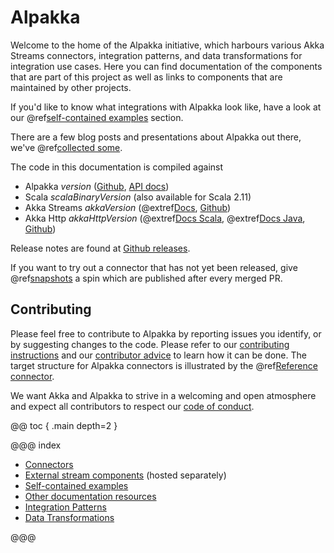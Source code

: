 # Alpakka

Welcome to the home of the Alpakka initiative, which harbours various Akka Streams connectors, integration patterns,
and data transformations for integration use cases. Here you can find documentation of the components that are
part of this project as well as links to components that are maintained by other projects.

If you'd like to know what integrations with Alpakka look like, have a look at our 
@ref[self-contained examples](examples/index.md) section.

There are a few blog posts and presentations about Alpakka out there, we've @ref[collected some](other-docs/webinars-presentations-articles.md).

The code in this documentation is compiled against

* Alpakka $version$ ([Github](https://github.com/akka/alpakka), [API docs](https://developer.lightbend.com/docs/api/alpakka/current/akka/stream/alpakka/index.html))
* Scala $scalaBinaryVersion$ (also available for Scala 2.11)
* Akka Streams $akkaVersion$ (@extref[Docs](akka-docs:stream/index.html), [Github](https://github.com/akka/akka))
* Akka Http $akkaHttpVersion$ (@extref[Docs Scala](akka-http-docs:scala.html), @extref[Docs Java](akka-http-docs:java.html), [Github](https://github.com/akka/akka-http))

Release notes are found at [Github releases](https://github.com/akka/alpakka/releases).

If you want to try out a connector that has not yet been released, give @ref[snapshots](other-docs/snapshots.md) a spin which are published after every merged PR.

## Contributing

Please feel free to contribute to Alpakka by reporting issues you identify, or by suggesting changes to the code. Please refer to our [contributing instructions](https://github.com/akka/alpakka/blob/master/CONTRIBUTING.md) and our [contributor advice](https://github.com/akka/alpakka/blob/master/contributor-advice.md) to learn how it can be done. The target structure for Alpakka connectors is illustrated by the @ref[Reference connector](reference.md).

We want Akka and Alpakka to strive in a welcoming and open atmosphere and expect all contributors to respect our [code of conduct](https://github.com/akka/alpakka/blob/master/CODE_OF_CONDUCT.md).


@@ toc { .main depth=2 }

@@@ index

* [Connectors](connectors.md)
* [External stream components](external-components.md) (hosted separately)
* [Self-contained examples](examples/index.md)
* [Other documentation resources](other-docs/index.md)
* [Integration Patterns](patterns.md)
* [Data Transformations](data-transformations/index.md)

@@@
